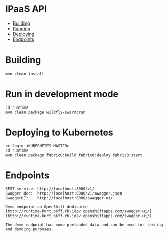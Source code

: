 # IPaaS API

- [Building](#building)
- [Running](#run-in-development-mode)
- [Deploying](#deploying-to-kubernetes) 
- [Endpoints](#endpoints)

# Building

    mvn clean install
    
# Run in development mode

    cd runtime
    mvn clean package wildfly-swarm:run
    
# Deploying to Kubernetes   

    oc login <KUBERNETES_MASTER>
    cd runtime
    mvn clean package fabric8:build fabric8:deploy fabric8:start
    
# Endpoints
    
    REST service: http://localhost:8080/v1/
    Swagger doc:  http://localhost:8080/v1/swagger.json
    SwaggerUI:    http://localhost:8080/swagger-ui/
    
    Demo endpoint on OpenShift dedicated
    [http://runtime-kurt.b6ff.rh-idev.openshiftapps.com/swagger-ui/](http://runtime-kurt.b6ff.rh-idev.openshiftapps.com/swagger-ui/)
    
    The demo endpoint has some preloaded data and can be used for testing and demoing purposes.
